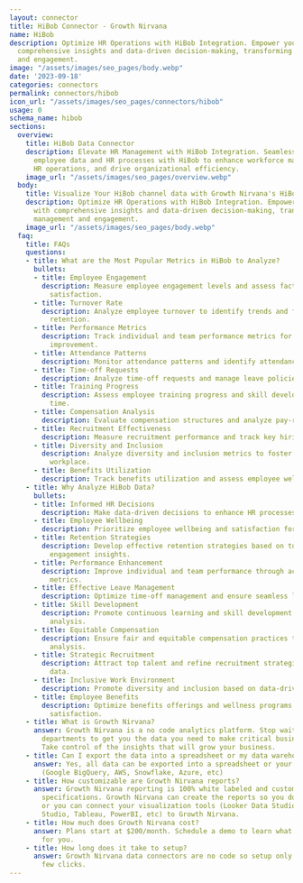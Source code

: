 ```yaml
---
layout: connector
title: HiBob Connector - Growth Nirvana
name: HiBob
description: Optimize HR Operations with HiBob Integration. Empower your HR team with
  comprehensive insights and data-driven decision-making, transforming employee management
  and engagement.
image: "/assets/images/seo_pages/body.webp"
date: '2023-09-18'
categories: connectors
permalink: connectors/hibob
icon_url: "/assets/images/seo_pages/connectors/hibob"
usage: 0
schema_name: hibob
sections:
  overview:
    title: HiBob Data Connector
    description: Elevate HR Management with HiBob Integration. Seamlessly integrate
      employee data and HR processes with HiBob to enhance workforce management, streamline
      HR operations, and drive organizational efficiency.
    image_url: "/assets/images/seo_pages/overview.webp"
  body:
    title: Visualize Your HiBob channel data with Growth Nirvana's HiBob Connector
    description: Optimize HR Operations with HiBob Integration. Empower your HR team
      with comprehensive insights and data-driven decision-making, transforming employee
      management and engagement.
    image_url: "/assets/images/seo_pages/body.webp"
  faq:
    title: FAQs
    questions:
    - title: What are the Most Popular Metrics in HiBob to Analyze?
      bullets:
      - title: Employee Engagement
        description: Measure employee engagement levels and assess factors influencing
          satisfaction.
      - title: Turnover Rate
        description: Analyze employee turnover to identify trends and factors impacting
          retention.
      - title: Performance Metrics
        description: Track individual and team performance metrics for continuous
          improvement.
      - title: Attendance Patterns
        description: Monitor attendance patterns and identify attendance-related insights.
      - title: Time-off Requests
        description: Analyze time-off requests and manage leave policies effectively.
      - title: Training Progress
        description: Assess employee training progress and skill development over
          time.
      - title: Compensation Analysis
        description: Evaluate compensation structures and analyze pay-related data.
      - title: Recruitment Effectiveness
        description: Measure recruitment performance and track key hiring metrics.
      - title: Diversity and Inclusion
        description: Analyze diversity and inclusion metrics to foster a inclusive
          workplace.
      - title: Benefits Utilization
        description: Track benefits utilization and assess employee wellness programs.
    - title: Why Analyze HiBob Data?
      bullets:
      - title: Informed HR Decisions
        description: Make data-driven decisions to enhance HR processes and strategies.
      - title: Employee Wellbeing
        description: Prioritize employee wellbeing and satisfaction for enhanced engagement.
      - title: Retention Strategies
        description: Develop effective retention strategies based on turnover and
          engagement insights.
      - title: Performance Enhancement
        description: Improve individual and team performance through actionable performance
          metrics.
      - title: Effective Leave Management
        description: Optimize time-off management and ensure seamless leave processes.
      - title: Skill Development
        description: Promote continuous learning and skill development through training
          analysis.
      - title: Equitable Compensation
        description: Ensure fair and equitable compensation practices through data
          analysis.
      - title: Strategic Recruitment
        description: Attract top talent and refine recruitment strategies using recruitment
          data.
      - title: Inclusive Work Environment
        description: Promote diversity and inclusion based on data-driven insights.
      - title: Employee Benefits
        description: Optimize benefits offerings and wellness programs for employee
          satisfaction.
    - title: What is Growth Nirvana?
      answer: Growth Nirvana is a no code analytics platform. Stop waiting for other
        departments to get you the data you need to make critical business decisions.
        Take control of the insights that will grow your business.
    - title: Can I export the data into a spreadsheet or my data warehouse?
      answer: Yes, all data can be exported into a spreadsheet or your data warehouse
        (Google BigQuery, AWS, Snowflake, Azure, etc)
    - title: How customizable are Growth Nirvana reports?
      answer: Growth Nirvana reporting is 100% white labeled and customized to your
        specifications. Growth Nirvana can create the reports so you don’t have to
        or you can connect your visualization tools (Looker Data Studio/Google Data
        Studio, Tableau, PowerBI, etc) to Growth Nirvana.
    - title: How much does Growth Nirvana cost?
      answer: Plans start at $200/month. Schedule a demo to learn what plan is best
        for you.
    - title: How long does it take to setup?
      answer: Growth Nirvana data connectors are no code so setup only requires a
        few clicks.
---
```


